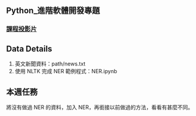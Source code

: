 ## Python_進階軟體開發專題

### [課程投影片](https://ppt.cc/f6TwSx)

## Data Details
1. 英文新聞資料：path/news.txt
2. 使用 NLTK 完成 NER 範例程式：NER.ipynb

## 本週任務
將沒有做過 NER 的資料，加入 NER，再銜接以前做過的方法，看看有甚麼不同。
